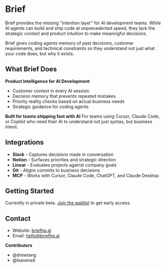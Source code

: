 # Brief

Brief provides the missing "intention layer" for AI development teams. While AI agents can build and ship code at unprecedented speed, they lack the strategic context and product intuition to make meaningful decisions.

Brief gives coding agents memory of past decisions, customer requirements, and technical constraints so they understand not just what your code does, but why it exists.

## What Brief Does

**Product Intelligence for AI Development**
- Customer context in every AI session
- Decision memory that prevents repeated mistakes
- Priority reality checks based on actual business needs
- Strategic guidance for coding agents

**Built for teams shipping fast with AI**
For teams using Cursor, Claude Code, or Copilot who need their AI to understand not just syntax, but business intent.

## Integrations

- **Slack** - Captures decisions made in conversation
- **Notion** - Surfaces priorities and strategic direction
- **Linear** - Evaluates projects against company goals
- **Git** - Aligns commits to business decisions
- **MCP** - Works with Cursor, Claude Code, ChatGPT, and Claude Desktop

## Getting Started

Currently in private beta. [Join the waitlist](https://briefhq.ai) to get early access.

## Contact

- Website: [briefhq.ai](https://briefhq.ai)
- Email: hello@briefhq.ai

**Contributors**
- @drewtang
- @leavens9
